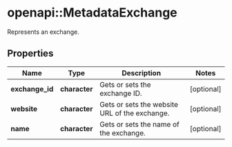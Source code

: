 # openapi::MetadataExchange

Represents an exchange.

## Properties
Name | Type | Description | Notes
------------ | ------------- | ------------- | -------------
**exchange_id** | **character** | Gets or sets the exchange ID. | [optional] 
**website** | **character** | Gets or sets the website URL of the exchange. | [optional] 
**name** | **character** | Gets or sets the name of the exchange. | [optional] 


